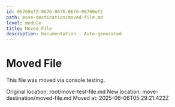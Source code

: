 ```yaml
---
id: 06769ef2-0676-0676-0676-06769ef2
path: move-destination/moved-file.md
level: module
title: Moved File
description: Documentation - Auto-generated
---
```

# Moved File

This file was moved via console testing.

Original location: root/move-test-file.md
New location: move-destination/moved-file.md
Moved at: 2025-06-06T05:29:21.422Z